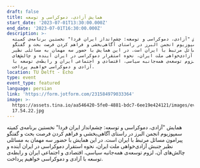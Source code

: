 ```yaml
---
draft: false
title: همایش آزادی، دموکراسی و توسعه
start_date: '2023-07-01T13:30:00.000Z'
end_date: '2023-07-01T16:30:00.000Z'
description: >-
  همایش "آزادی، دموکراسی و توسعه: چشم‌انداز ایران فردا" نخستین برنامه‌ی کمیته
  سمپوزیوم انجمن البرز در راستای آگاهی‌بخشی و فراهم کردن فرصت بحث و گفتگو
  پیرامون مسائل مرتبط با ایران است. در این همایش با حضور سه مهمان به مسائلی نظیر
  جنبش آزادی‌خواهی ملت ایران، نحوه استقرار دموکراسی در ایران آینده و چالش‌های
  آن، لزوم توسعه‌ی همه‌جانبه سیاسی، اقتصادی و اجتماعی ایران و رابطه‌ی توسعه با
  آزادی و دموکراسی خواهیم پرداخت.
location: TU Delft - Echo
type: event
event_type: featured
language: persian
link: 'https://form.jotform.com/231584979033364'
image: >-
  https://assets.tina.io/aa546420-5fe0-4881-bdc7-6ee19e424121/images/events/2023-06-17
  17.54.22.jpg
---
```


همایش "آزادی، دموکراسی و توسعه: چشم‌انداز ایران فردا" نخستین برنامه‌ی کمیته سمپوزیوم انجمن البرز در راستای آگاهی‌بخشی و فراهم کردن فرصت بحث و گفتگو پیرامون مسائل مرتبط با ایران است. در این همایش با حضور سه مهمان به مسائلی نظیر جنبش آزادی‌خواهی ملت ایران، نحوه استقرار دموکراسی در ایران آینده و چالش‌های آن، لزوم توسعه‌ی همه‌جانبه سیاسی، اقتصادی و اجتماعی ایران و رابطه‌ی توسعه با آزادی و دموکراسی خواهیم پرداخت.
